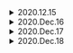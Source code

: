 <details>
<summary>2020.12.15</summary>

# 2020.12.15

https://www.inc.com/jessica-stillman/new-study-sleep-is-literally-a-deep-clean-for-your-brain.html?cid=sf01001

# 정리

Sleep washes away toxic gunk that builds up in your brain. So you need to sleep
to keep a healthy brain.

## take-home message

## night out

## scrub

## emotional charge

## crabby

## hat tip

hat tip to myself 😆!

## snooze

## doze off

## cerebrospinal fluid

## momentarily

## hit the hay

go to bed

# round up and round down

73 (rounding down) = 70

76 (rounding up) = 80

## Don't say foreigner, Say expat

## Don't say America, Say U.S

There's North, Central and South America so to some people from other parts of
those continents, they might be offended if they only hear the U.S. referred to
as "America".

## ‘I’ve been to’ and ‘I’ve been in’?

"I've been in" implies that you are STILL there For example, "I've been in Korea
for five years" it means that I have been staying or living here up until now

"I've been to" is specifically for visits or short stays - It means you aren't
there anymore

Main school 소속학교

Travel school 출장가는 학교

business trip 출장

# I will take a note/ I will take notes / I will write it down / I'll jot it down

</details>

<details>
<summary>2020.Dec.16</summary>

# 2020.Dec.16

https://app.memrise.com/course/11682/advanced-english-c1-c2/1/

## bust

he was busted for drugs

## flush

## groovy

## squish

## evolve

## mutation

## How are you fixed for money?

## mite

## deride

## prima donna

## an urchin

street urchin

cf) sea urchin

## A-Train

</details>

<details>
<summary>2020.Dec.17</summary>

# 2020.Dec.17

# 멤라이즈 단어 외우기

https://app.memrise.com/course/11682/advanced-english-c1-c2/1/

## a muss

no muss, no fuss

## to be uptight

## a pimple

## to be gaga

goes gaga over

## to exact

exact revenge

tributes exacted from the Slavic peoples

# Improve Reading Skill!

https://www.theguardian.com/tv-and-radio/2020/dec/17/bake-off-and-beyond-the-unstoppable-rise-of-crafty-reality-tv#

</details>

<details>
<summary>2020.Dec.18</summary>

# 2020.Dec.18

# 멤라이즈 단어 외우기 - Advanced English (C1, C2)

## unobtrusive

to be unconspicuous, not attracting attention

## to pronounce a sentence

to declare a sentence at court

## to be encased

to be enclosed or covered in a case or close-fitting surrounding

## a token (noun)

a coin designated for slot machines

## a brass

dough, money OR a decorative object

# 멤라이즈 단어 외우기 - English Collocations - A

</details>
